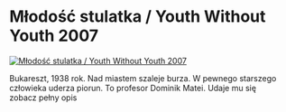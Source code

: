 Młodość stulatka / Youth Without Youth 2007 
=============
[![Młodość stulatka / Youth Without Youth 2007 ](http://vidos.pl/images/player.gif)](http://vidos.pl/mlodosc-stulatka-youth-without-youth-2007)

 Bukareszt, 1938 rok. Nad miastem szaleje burza. W pewnego starszego człowieka uderza piorun. To profesor Dominik Matei. Udaje mu się zobacz pełny opis
